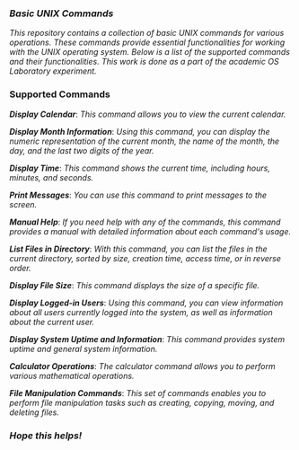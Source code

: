 ### ***Basic UNIX Commands***

*This repository contains a collection of basic UNIX commands for various operations. These commands provide essential functionalities for working with the UNIX operating system. Below is a list of the supported commands and their functionalities. This work is done as a part of the academic OS Laboratory experiment.*

### Supported Commands

***Display Calendar***: *This command allows you to view the current calendar.*

***Display Month Information***: *Using this command, you can display the numeric representation of the current month, the name of the month, the day, and the last two digits of the year.*

***Display Time***: *This command shows the current time, including hours, minutes, and seconds.*

***Print Messages***: *You can use this command to print messages to the screen.*

***Manual Help***: *If you need help with any of the commands, this command provides a manual with detailed information about each command's usage.*

***List Files in Directory***: *With this command, you can list the files in the current directory, sorted by size, creation time, access time, or in reverse order.*

***Display File Size***: *This command displays the size of a specific file.*

***Display Logged-in Users***: *Using this command, you can view information about all users currently logged into the system, as well as information about the current user.*

***Display System Uptime and Information***: *This command provides system uptime and general system information.*

***Calculator Operations***: *The calculator command allows you to perform various mathematical operations.*

***File Manipulation Commands***: *This set of commands enables you to perform file manipulation tasks such as creating, copying, moving, and deleting files.*

### ***Hope this helps!***
